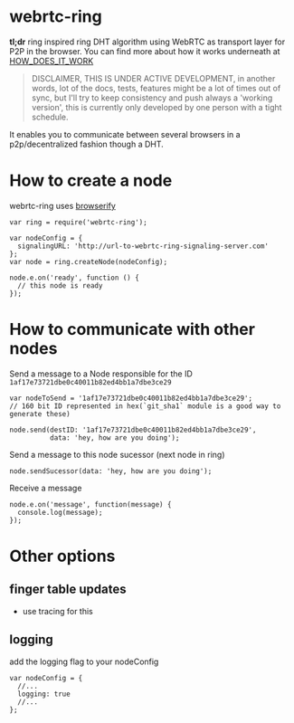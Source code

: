 webrtc-ring
=======================================

**tl;dr** ring inspired ring DHT algorithm using WebRTC as transport layer for P2P in the browser. You can find more about how it works underneath at [HOW_DOES_IT_WORK](/HOW_DOES_IT_WORD.md)

> DISCLAIMER, THIS IS UNDER ACTIVE DEVELOPMENT, in another words, lot of the docs, tests, features might be a lot of times out of sync, but I'll try to keep consistency and push always a 'working version', this is currently only developed by one person with a tight schedule.

It enables you to communicate between several browsers in a p2p/decentralized fashion though a DHT.

# How to create a node

  webrtc-ring uses [browserify](http://browserify.org/)

  ```
  var ring = require('webrtc-ring');

  var nodeConfig = {
    signalingURL: 'http://url-to-webrtc-ring-signaling-server.com'
  };
  var node = ring.createNode(nodeConfig);

  node.e.on('ready', function () {
    // this node is ready
  });
  ```

# How to communicate with other nodes

  Send a message to a Node responsible for the ID `1af17e73721dbe0c40011b82ed4bb1a7dbe3ce29`

  ```
  var nodeToSend = '1af17e73721dbe0c40011b82ed4bb1a7dbe3ce29'; 
  // 160 bit ID represented in hex(`git_sha1` module is a good way to generate these)

  node.send(destID: '1af17e73721dbe0c40011b82ed4bb1a7dbe3ce29', 
            data: 'hey, how are you doing');
  ```

  Send a message to this node sucessor (next node in ring)

  ```
  node.sendSucessor(data: 'hey, how are you doing');
  ```

  Receive a message
  ```
  node.e.on('message', function(message) {
    console.log(message);
  });
  ```

# Other options

## finger table updates
  - use tracing for this


## logging

  add the logging flag to your nodeConfig

  ```
  var nodeConfig = {
    //...
    logging: true
    //...
  };
  ```